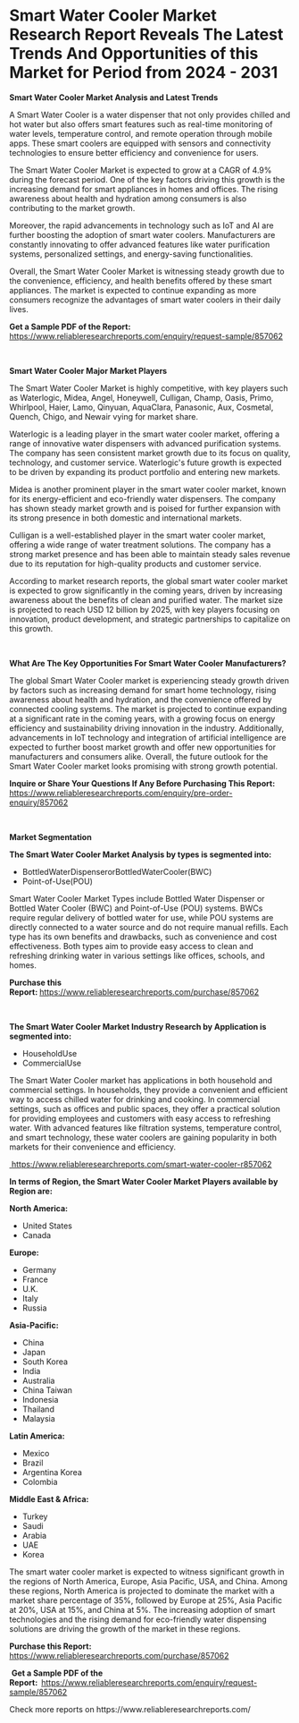 <p><h1>Smart Water Cooler Market Research Report Reveals The Latest Trends And Opportunities of this Market for Period from 2024 - 2031</h1></p><p><strong>Smart Water Cooler Market Analysis and Latest Trends</strong></p>
<p><p>A Smart Water Cooler is a water dispenser that not only provides chilled and hot water but also offers smart features such as real-time monitoring of water levels, temperature control, and remote operation through mobile apps. These smart coolers are equipped with sensors and connectivity technologies to ensure better efficiency and convenience for users.</p><p>The Smart Water Cooler Market is expected to grow at a CAGR of 4.9% during the forecast period. One of the key factors driving this growth is the increasing demand for smart appliances in homes and offices. The rising awareness about health and hydration among consumers is also contributing to the market growth.</p><p>Moreover, the rapid advancements in technology such as IoT and AI are further boosting the adoption of smart water coolers. Manufacturers are constantly innovating to offer advanced features like water purification systems, personalized settings, and energy-saving functionalities.</p><p>Overall, the Smart Water Cooler Market is witnessing steady growth due to the convenience, efficiency, and health benefits offered by these smart appliances. The market is expected to continue expanding as more consumers recognize the advantages of smart water coolers in their daily lives.</p></p>
<p><strong>Get a Sample PDF of the Report:&nbsp;</strong> <a href="https://www.reliableresearchreports.com/enquiry/request-sample/857062">https://www.reliableresearchreports.com/enquiry/request-sample/857062</a></p>
<p>&nbsp;</p>
<p><strong>Smart Water Cooler Major Market Players</strong></p>
<p><p>The Smart Water Cooler Market is highly competitive, with key players such as Waterlogic, Midea, Angel, Honeywell, Culligan, Champ, Oasis, Primo, Whirlpool, Haier, Lamo, Qinyuan, AquaClara, Panasonic, Aux, Cosmetal, Quench, Chigo, and Newair vying for market share.</p><p>Waterlogic is a leading player in the smart water cooler market, offering a range of innovative water dispensers with advanced purification systems. The company has seen consistent market growth due to its focus on quality, technology, and customer service. Waterlogic's future growth is expected to be driven by expanding its product portfolio and entering new markets.</p><p>Midea is another prominent player in the smart water cooler market, known for its energy-efficient and eco-friendly water dispensers. The company has shown steady market growth and is poised for further expansion with its strong presence in both domestic and international markets.</p><p>Culligan is a well-established player in the smart water cooler market, offering a wide range of water treatment solutions. The company has a strong market presence and has been able to maintain steady sales revenue due to its reputation for high-quality products and customer service.</p><p>According to market research reports, the global smart water cooler market is expected to grow significantly in the coming years, driven by increasing awareness about the benefits of clean and purified water. The market size is projected to reach USD 12 billion by 2025, with key players focusing on innovation, product development, and strategic partnerships to capitalize on this growth.</p></p>
<p>&nbsp;</p>
<p><strong>What Are The Key Opportunities For Smart Water Cooler Manufacturers?</strong></p>
<p><p>The global Smart Water Cooler market is experiencing steady growth driven by factors such as increasing demand for smart home technology, rising awareness about health and hydration, and the convenience offered by connected cooling systems. The market is projected to continue expanding at a significant rate in the coming years, with a growing focus on energy efficiency and sustainability driving innovation in the industry. Additionally, advancements in IoT technology and integration of artificial intelligence are expected to further boost market growth and offer new opportunities for manufacturers and consumers alike. Overall, the future outlook for the Smart Water Cooler market looks promising with strong growth potential.</p></p>
<p><strong>Inquire or Share Your Questions If Any Before Purchasing This Report:</strong> <a href="https://www.reliableresearchreports.com/enquiry/pre-order-enquiry/857062">https://www.reliableresearchreports.com/enquiry/pre-order-enquiry/857062</a></p>
<p>&nbsp;</p>
<p><strong>Market Segmentation</strong></p>
<p><strong>The Smart Water Cooler Market Analysis by types is segmented into:</strong></p>
<p><ul><li>BottledWaterDispenserorBottledWaterCooler(BWC)</li><li>Point-of-Use(POU)</li></ul></p>
<p><p>Smart Water Cooler Market Types include Bottled Water Dispenser or Bottled Water Cooler (BWC) and Point-of-Use (POU) systems. BWCs require regular delivery of bottled water for use, while POU systems are directly connected to a water source and do not require manual refills. Each type has its own benefits and drawbacks, such as convenience and cost effectiveness. Both types aim to provide easy access to clean and refreshing drinking water in various settings like offices, schools, and homes.</p></p>
<p><strong>Purchase this Report:&nbsp;</strong><a href="https://www.reliableresearchreports.com/purchase/857062">https://www.reliableresearchreports.com/purchase/857062</a></p>
<p>&nbsp;</p>
<p><strong>The Smart Water Cooler Market Industry Research by Application is segmented into:</strong></p>
<p><ul><li>HouseholdUse</li><li>CommercialUse</li></ul></p>
<p><p>The Smart Water Cooler market has applications in both household and commercial settings. In households, they provide a convenient and efficient way to access chilled water for drinking and cooking. In commercial settings, such as offices and public spaces, they offer a practical solution for providing employees and customers with easy access to refreshing water. With advanced features like filtration systems, temperature control, and smart technology, these water coolers are gaining popularity in both markets for their convenience and efficiency.</p></p>
<p><a href="https://www.reliableresearchreports.com/smart-water-cooler-r857062">&nbsp;https://www.reliableresearchreports.com/smart-water-cooler-r857062</a></p>
<p><strong>In terms of Region, the Smart Water Cooler Market Players available by Region are:</strong></p>
<p>
    <p> <strong> North America: </strong>
        <ul>
            <li>United States</li>
            <li>Canada</li>
        </ul>
        </p> 
    <p> <strong> Europe: </strong>
        <ul>
            <li>Germany</li>
            <li>France</li>
            <li>U.K.</li>
            <li>Italy</li>
            <li>Russia</li>
        </ul>
        </p> 
    <p> <strong> Asia-Pacific: </strong>
        <ul>
            <li>China</li>
            <li>Japan</li>
            <li>South Korea</li>
            <li>India</li>
            <li>Australia</li>
            <li>China Taiwan</li>
            <li>Indonesia</li>
            <li>Thailand</li>
            <li>Malaysia</li>
        </ul>
        </p> 
    <p> <strong> Latin America: </strong>
        <ul>
            <li>Mexico</li>
            <li>Brazil</li>
            <li>Argentina Korea</li>
            <li>Colombia</li>
        </ul>
        </p> 
    <p> <strong> Middle East & Africa: </strong>
        <ul>
            <li>Turkey</li>
            <li>Saudi</li>
            <li>Arabia</li>
            <li>UAE</li>
            <li>Korea</li>
        </ul>
    </p>
    </p>
<p><p>The smart water cooler market is expected to witness significant growth in the regions of North America, Europe, Asia Pacific, USA, and China. Among these regions, North America is projected to dominate the market with a market share percentage of 35%, followed by Europe at 25%, Asia Pacific at 20%, USA at 15%, and China at 5%. The increasing adoption of smart technologies and the rising demand for eco-friendly water dispensing solutions are driving the growth of the market in these regions.</p></p>
<p><strong>Purchase this Report: </strong><a href="https://www.reliableresearchreports.com/purchase/857062">https://www.reliableresearchreports.com/purchase/857062</a></p>
<p>&nbsp;<strong>Get a Sample PDF of the Report:&nbsp;&nbsp;</strong><a href="https://www.reliableresearchreports.com/enquiry/request-sample/857062">https://www.reliableresearchreports.com/enquiry/request-sample/857062</a></p>
<p><strong></strong></p>
<p>Check more reports on https://www.reliableresearchreports.com/</p>